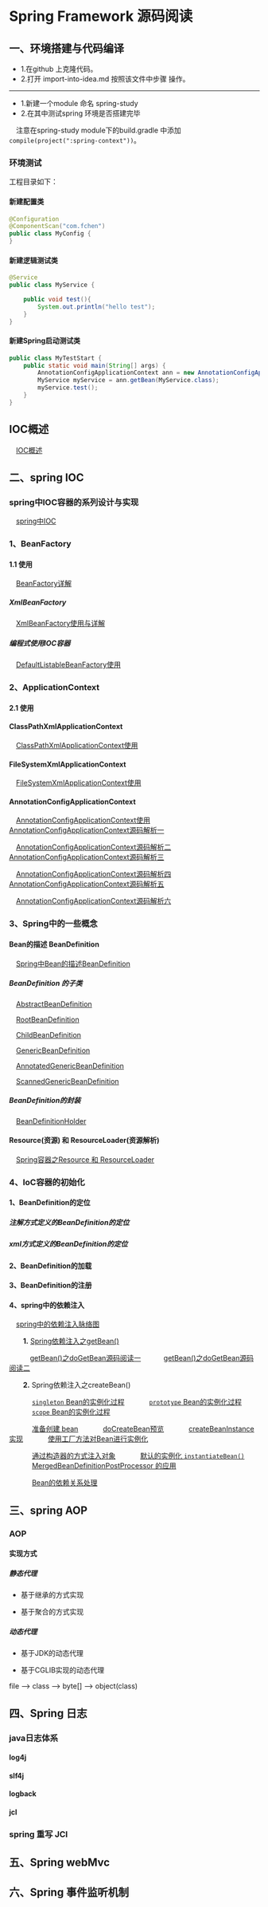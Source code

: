 # Spring Framework 源码阅读

## 一、环境搭建与代码编译
- 1.在github 上克隆代码。
- 2.打开 import-into-idea.md 按照该文件中步骤 操作。
----
- 1.新建一个module 命名 spring-study
- 2.在其中测试spring 环境是否搭建完毕
    
&ensp;&ensp;注意在spring-study module下的build.gradle 中添加 `compile(project(":spring-context"))`。

### 环境测试
工程目录如下：

#### 新建配置类
```java
@Configuration
@ComponentScan("com.fchen")
public class MyConfig {
}
```
#### 新建逻辑测试类
```java
@Service
public class MyService {

	public void test(){
		System.out.println("hello test");
	}
}
```
#### 新建Spring启动测试类
```java
public class MyTestStart {
	public static void main(String[] args) {
		AnnotationConfigApplicationContext ann = new AnnotationConfigApplicationContext(MyConfig.class);
		MyService myService = ann.getBean(MyService.class);
		myService.test();
	}
}
```
## IOC概述
&ensp;&ensp;[IOC概述]

## 二、spring IOC

### spring中IOC容器的系列设计与实现
&ensp;&ensp;[spring中IOC]

### 1、BeanFactory
#### 1.1 使用
&ensp;&ensp;[BeanFactory详解]
##### XmlBeanFactory
&ensp;&ensp;[XmlBeanFactory使用与详解]
##### 编程式使用IOC容器
&ensp;&ensp;[DefaultListableBeanFactory使用]

### 2、ApplicationContext
#### 2.1 使用
#### ClassPathXmlApplicationContext
&ensp;&ensp;[ClassPathXmlApplicationContext使用]
#### FileSystemXmlApplicationContext
&ensp;&ensp;[FileSystemXmlApplicationContext使用]
#### AnnotationConfigApplicationContext
&ensp;&ensp;[AnnotationConfigApplicationContext使用]
&ensp;&ensp;&ensp;&ensp;[AnnotationConfigApplicationContext源码解析一]

&ensp;&ensp;[AnnotationConfigApplicationContext源码解析二]
&ensp;&ensp;[AnnotationConfigApplicationContext源码解析三]

&ensp;&ensp;[AnnotationConfigApplicationContext源码解析四]
&ensp;&ensp;[AnnotationConfigApplicationContext源码解析五]

&ensp;&ensp;[AnnotationConfigApplicationContext源码解析六]


### 3、Spring中的一些概念

#### Bean的描述 BeanDefinition
&ensp;&ensp;[Spring中Bean的描述BeanDefinition]

##### BeanDefinition 的子类
&ensp;&ensp;[AbstractBeanDefinition]

&ensp;&ensp;[RootBeanDefinition]

&ensp;&ensp;[ChildBeanDefinition]

&ensp;&ensp;[GenericBeanDefinition]

&ensp;&ensp;[AnnotatedGenericBeanDefinition]

&ensp;&ensp;[ScannedGenericBeanDefinition]

##### BeanDefinition的封装
&ensp;&ensp;[BeanDefinitionHolder]



#### Resource(资源) 和 ResourceLoader(资源解析)

&ensp;&ensp;[Spring容器之Resource 和 ResourceLoader]

### 4、IoC容器的初始化

#### 1、BeanDefinition的定位

##### 注解方式定义的BeanDefinition的定位

##### xml方式定义的BeanDefinition的定位

#### 2、BeanDefinition的加载

#### 3、BeanDefinition的注册

#### 4、spring中的依赖注入

&ensp;&ensp;[spring中的依赖注入脉络图]

&ensp;&ensp;&ensp;&ensp;**1.** [Spring依赖注入之getBean()]

&ensp;&ensp;&ensp;&ensp;&ensp;&ensp;[getBean()之doGetBean源码阅读一]
&ensp;&ensp;&ensp;&ensp;&ensp;&ensp;[getBean()之doGetBean源码阅读二]

&ensp;&ensp;&ensp;&ensp;**2.** Spring依赖注入之createBean()

&ensp;&ensp;&ensp;&ensp;&ensp;&ensp; [`singleton` Bean的实例化过程]
&ensp;&ensp;&ensp;&ensp;&ensp;&ensp; [`prototype` Bean的实例化过程]
&ensp;&ensp;&ensp;&ensp;&ensp;&ensp; [`scope` Bean的实例化过程]

&ensp;&ensp;&ensp;&ensp;&ensp;&ensp; [准备创建 bean]
&ensp;&ensp;&ensp;&ensp;&ensp;&ensp; [doCreateBean预览]
&ensp;&ensp;&ensp;&ensp;&ensp;&ensp; [createBeanInstance实现]
&ensp;&ensp;&ensp;&ensp;&ensp;&ensp; [使用工厂方法对Bean进行实例化]

&ensp;&ensp;&ensp;&ensp;&ensp;&ensp; [通过构造器的方式注入对象]
&ensp;&ensp;&ensp;&ensp;&ensp;&ensp; [默认的实例化 `instantiateBean()`]
&ensp;&ensp;&ensp;&ensp;&ensp;&ensp;
[MergedBeanDefinitionPostProcessor 的应用]

&ensp;&ensp;&ensp;&ensp;&ensp;&ensp; [Bean的依赖关系处理]


## 三、spring AOP
### AOP

#### 实现方式

##### 静态代理

- 基于继承的方式实现

- 基于聚合的方式实现

##### 动态代理 

- 基于JDK的动态代理

- 基于CGLIB实现的动态代理

file --> class --> byte[] --> object(class)

## 四、Spring 日志
### java日志体系
#### log4j
#### slf4j
#### logback
#### jcl

### spring 重写 JCl

## 五、Spring webMvc


## 六、Spring 事件监听机制


[IOC概述]:https://github.com/FunCheney/spring/blob/master/spring-src-read/src/main/java/my/md/ioc/IOC%20%E6%A6%82%E8%BF%B0.md
[spring中IOC]:https://github.com/FunCheney/spring/blob/master/spring-src-read/src/main/java/my/md/ioc/Spring%E4%B9%8BIOC.md
[BeanFactory详解]:https://github.com/FunCheney/spring/blob/master/spring-src-read/src/main/java/my/md/ioc/Spring%E5%AE%B9%E5%99%A8%E4%B9%8BBeanFactory.md
[XmlBeanFactory使用与详解]:https://github.com/FunCheney/spring/blob/master/spring-src-read/src/main/java/my/md/ioc/impl/Spring%E5%AE%B9%E5%99%A8%E4%B9%8BXmlBeanFactory.md
[DefaultListableBeanFactory使用]:https://github.com/FunCheney/spring/blob/master/spring-src-read/src/main/java/my/md/ioc/impl/Spring%E5%AE%B9%E5%99%A8%E4%B9%8BDefaultListableBeanFactory.md
[ClassPathXmlApplicationContext使用]:https://github.com/FunCheney/spring/blob/master/spring-src-read/src/main/java/my/md/ioc/impl/Spring%E5%AE%B9%E5%99%A8%E4%B9%8BClassPathXmlApplicationContext.md
[FileSystemXmlApplicationContext使用]:https://github.com/FunCheney/spring/blob/master/spring-src-read/src/main/java/my/md/ioc/impl/Spring%E5%AE%B9%E5%99%A8%E4%B9%8BFileSystemXmlApplicationContext.md
[AnnotationConfigApplicationContext使用]:https://github.com/FunCheney/spring/blob/master/spring-src-read/src/main/java/my/md/ioc/impl/Spring%E5%AE%B9%E5%99%A8%E4%B9%8BAnnotationConfigApplicationContext_1.md
[AnnotationConfigApplicationContext源码解析一]:https://github.com/FunCheney/spring/blob/master/spring-src-read/src/main/java/my/md/ioc/impl/Spring%E5%AE%B9%E5%99%A8%E4%B9%8BAnnotationConfigApplicationContext_2.md
[AnnotationConfigApplicationContext源码解析二]:https://github.com/FunCheney/spring/blob/master/spring-src-read/src/main/java/my/md/ioc/impl/Spring%E5%AE%B9%E5%99%A8%E4%B9%8BAnnotationConfigApplicationContext_3.md
[AnnotationConfigApplicationContext源码解析三]:https://github.com/FunCheney/spring/blob/master/spring-src-read/src/main/java/my/md/ioc/impl/Spring%E5%AE%B9%E5%99%A8%E4%B9%8BAnnotationConfigApplicationContext_4.md
[AnnotationConfigApplicationContext源码解析四]:https://github.com/FunCheney/spring/blob/master/spring-src-read/src/main/java/my/md/ioc/impl/Spring%E5%AE%B9%E5%99%A8%E4%B9%8BAnnotationConfigApplicationContext_5.md
[AnnotationConfigApplicationContext源码解析五]:https://github.com/FunCheney/spring/blob/master/spring-src-read/src/main/java/my/md/ioc/impl/Spring%E5%AE%B9%E5%99%A8%E4%B9%8BAnnotationConfigApplicationContext_6.md
[AnnotationConfigApplicationContext源码解析六]:https://github.com/FunCheney/spring/blob/master/spring-src-read/src/main/java/my/md/ioc/impl/Spring%E5%AE%B9%E5%99%A8%E4%B9%8BAnnotationConfigApplicationContext_7.md


[Spring容器之Resource 和 ResourceLoader]:https://github.com/FunCheney/spring/blob/master/spring-src-read/src/main/java/my/md/ioc/impl/Spring%E5%AE%B9%E5%99%A8%E4%B9%8BResource%E4%B8%8EResourceLoader.md

[Spring中Bean的描述BeanDefinition]:https://github.com/FunCheney/spring/blob/master/spring-src-read/src/main/java/my/md/ioc/bean/Spring%E4%B9%8B%E5%AF%B9%E8%B1%A1%E6%8F%8F%E8%BF%B0BeanDefinition.md
[BeanDefinitionHolder]:https://github.com/FunCheney/spring/blob/master/spring-src-read/src/main/java/my/md/ioc/bean/Spring%E4%B8%AD%E7%9A%84BeanDefinitionHolder.md

[AbstractBeanDefinition]:https://github.com/FunCheney/spring/blob/master/spring-src-read/src/main/java/my/md/ioc/bean/beanDefinition/AbstractBeanDefinition.md
[RootBeanDefinition]:https://github.com/FunCheney/spring/blob/master/spring-src-read/src/main/java/my/md/ioc/bean/beanDefinition/RootBeanDefinition.md
[ChildBeanDefinition]:https://github.com/FunCheney/spring/blob/master/spring-src-read/src/main/java/my/md/ioc/bean/beanDefinition/ChildBeanDefinition.md
[GenericBeanDefinition]:https://github.com/FunCheney/spring/blob/master/spring-src-read/src/main/java/my/md/ioc/bean/beanDefinition/RootBeanDefinition.md
[AnnotatedGenericBeanDefinition]:https://github.com/FunCheney/spring/blob/master/spring-src-read/src/main/java/my/md/ioc/bean/beanDefinition/AnnotatedGenericBeanDefinition.md
[ScannedGenericBeanDefinition]:https://github.com/FunCheney/spring/blob/master/spring-src-read/src/main/java/my/md/ioc/bean/beanDefinition/AnnotatedGenericBeanDefinition.md



[spring中的依赖注入脉络图]:https://github.com/FunCheney/spring/blob/master/spring-src-read/src/main/java/my/md/ioc/bean/instance/Spring%E4%B9%8B%E4%BE%9D%E8%B5%96%E4%BE%9D%E8%B5%96%E6%B3%A8%E5%85%A5%E7%9A%84%E8%84%89%E7%BB%9C.md
[Spring依赖注入之getBean()]:https://github.com/FunCheney/spring/blob/master/spring-src-read/src/main/java/my/md/ioc/bean/instance/Springy%E4%BE%9D%E8%B5%96%E6%B3%A8%E5%85%A5%E4%B9%8BgetBean().md
[getBean()之doGetBean源码阅读一]:https://github.com/FunCheney/spring/blob/master/spring-src-read/src/main/java/my/md/ioc/bean/instance/dogetbean/Spring%E4%BE%9D%E8%B5%96%E6%B3%A8%E5%85%A5doGetBean()_1.md
[getBean()之doGetBean源码阅读二]:https://github.com/FunCheney/spring/blob/master/spring-src-read/src/main/java/my/md/ioc/bean/instance/dogetbean/Spring%E4%BE%9D%E8%B5%96%E6%B3%A8%E5%85%A5doGetBean()_2.md

[`singleton` Bean的实例化过程]:https://github.com/FunCheney/spring/blob/master/spring-src-read/src/main/java/my/md/ioc/bean/instance/create/Spring%E4%BE%9D%E8%B5%96%E6%B3%A8%E5%85%A5%E4%B9%8BcreateBean().md
[`prototype` Bean的实例化过程]:https://github.com/FunCheney/spring/blob/master/spring-src-read/src/main/java/my/md/ioc/bean/instance/create/Spring%E4%BE%9D%E8%B5%96%E6%B3%A8%E5%85%A5%E4%B9%8BcreateBean()_1.md
[`scope` Bean的实例化过程]:https://github.com/FunCheney/spring/blob/master/spring-src-read/src/main/java/my/md/ioc/bean/instance/create/Spring%E4%BE%9D%E8%B5%96%E6%B3%A8%E5%85%A5%E4%B9%8BcreateBean()_2.md
[准备创建 bean]:https://github.com/FunCheney/spring/blob/master/spring-src-read/src/main/java/my/md/ioc/bean/instance/create/Spring%E4%BE%9D%E8%B5%96%E6%B3%A8%E5%85%A5%E4%B9%8BcreateBean()_3.md

[doCreateBean预览]:https://github.com/FunCheney/spring/blob/master/spring-src-read/src/main/java/my/md/ioc/bean/instance/create/Spring%E4%BE%9D%E8%B5%96%E6%B3%A8%E5%85%A5%E4%B9%8BcreateBean()_4.md
[createBeanInstance实现]:https://github.com/FunCheney/spring/blob/master/spring-src-read/src/main/java/my/md/ioc/bean/instance/create/Spring%E4%BE%9D%E8%B5%96%E6%B3%A8%E5%85%A5%E4%B9%8BcreateBean()_5.md

[使用工厂方法对Bean进行实例化]:https://github.com/FunCheney/spring/blob/master/spring-src-read/src/main/java/my/md/ioc/bean/instance/create/Spring%E4%BE%9D%E8%B5%96%E6%B3%A8%E5%85%A5%E4%B9%8BcreateBean()_6.md
[通过构造器的方式注入对象]:https://github.com/FunCheney/spring/blob/master/spring-src-read/src/main/java/my/md/ioc/bean/instance/create/Spring%E4%BE%9D%E8%B5%96%E6%B3%A8%E5%85%A5%E4%B9%8BcreateBean()_7.md
[默认的实例化 `instantiateBean()`]:https://github.com/FunCheney/spring/blob/master/spring-src-read/src/main/java/my/md/ioc/bean/instance/create/Spring%E4%BE%9D%E8%B5%96%E6%B3%A8%E5%85%A5%E4%B9%8BcreateBean()_8.md
[MergedBeanDefinitionPostProcessor 的应用]:https://github.com/FunCheney/spring/blob/master/spring-src-read/src/main/java/my/md/ioc/bean/instance/create/Spring%E4%BE%9D%E8%B5%96%E6%B3%A8%E5%85%A5%E4%B9%8BcreateBean()_9.md
[Bean的依赖关系处理]:https://github.com/FunCheney/spring/blob/master/spring-src-read/src/main/java/my/md/ioc/bean/instance/create/Spring%E4%BE%9D%E8%B5%96%E6%B3%A8%E5%85%A5%E4%B9%8BcreateBean()_10.md
